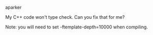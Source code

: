 aparker

My C++ code won't type check. Can you fix that for me?

Note: you will need to set -ftemplate-depth=10000 when compiling.
